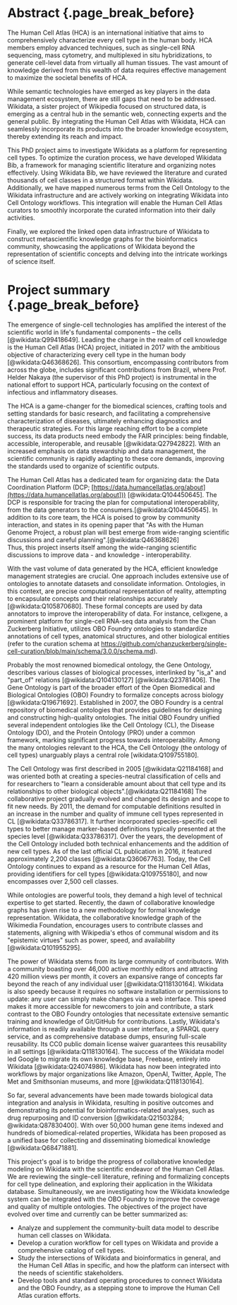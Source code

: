 
# Abstract {.page_break_before}
The Human Cell Atlas (HCA) is an international initiative that aims to comprehensively characterize every cell type in the human body. 
HCA members employ advanced techniques, such as single-cell RNA sequencing, mass cytometry, and multiplexed in situ hybridizations, to generate cell-level data from virtually all human tissues. The vast amount of knowledge derived from this wealth of data requires effective management to maximize the societal benefits of HCA.

While semantic technologies have emerged as key players in the data management ecosystem, there are still gaps that need to be addressed. 
Wikidata, a sister project of Wikipedia focused on structured data, is emerging as a central hub in the semantic web, connecting experts and the general public. 
By integrating the Human Cell Atlas with Wikidata, HCA can seamlessly incorporate its products into the broader knowledge ecosystem, thereby extending its reach and impact.

This PhD project aims to investigate Wikidata as a platform for representing cell types. 
To optimize the curation process, we have developed Wikidata Bib, a framework for managing scientific literature and organizing notes effectively.
Using Wikidata Bib, we have reviewed the literature and curated thousands of cell classes in a structured format within Wikidata. 
Additionally, we have mapped numerous terms from the Cell Ontology to the Wikidata infrastructure and are actively working on integrating Wikidata into Cell Ontology workflows. 
This integration will enable the Human Cell Atlas curators to smoothly incorporate the curated information into their daily activities.

Finally, we explored the linked open data infrastructure of Wikidata to construct metascientific knowledge graphs for the bioinformatics community, showcasing the applications of Wikidata beyond the representation of scientific concepts and delving into the intricate workings of science itself.


# Project summary  {.page_break_before}


The emergence of single-cell technologies has amplified the interest of the scientific world in life's fundamental components – the cells [@wikidata:Q99418649].
Leading the charge in the realm of cell knowledge is the Human Cell Atlas (HCA) project, initiated in 2017 with the ambitious objective of characterizing every cell type in the human body [@wikidata:Q46368626].
This consortium, encompassing contributors from across the globe, includes significant contributions from Brazil, where Prof. Helder Nakaya (the supervisor of this PhD project) is instrumental in the national effort to support HCA, particularly focusing on the context of infectious and inflammatory diseases.

The HCA is a game-changer for the biomedical sciences, crafting tools and setting standards for basic research, and facilitating a comprehensive characterization of diseases, ultimately enhancing diagnostics and therapeutic strategies. 
For this large reaching effort to be a complete success, its data products need embody the FAIR principles: being findable, accessible, interoperable, and reusable [@wikidata:Q27942822].
With an increased emphasis on data stewardship and data management, the scientific community is rapidly adapting to these core demands, improving the standards used to organize of scientific outputs.


The Human Cell Atlas has a dedicated team for organizing data: the Data Coordination Platform (DCP; [https://data.humancellatlas.org/about](https://data.humancellatlas.org/about])) [@wikidata:Q104450645].
The DCP is responsible for tracing the plan for computational interoperability, from the data generators to the consumers.[@wikidata:Q104450645].
In addition to its core team, the HCA is poised to grow by community interaction, and states in its opening paper that "As with the Human Genome Project, a robust plan will best emerge from wide-ranging scientific discussions and careful planning".[@wikidata:Q46368626]  
Thus, this project inserts itself among the wide-ranging scientific discussions to improve data - and knowledge - interoperability. 


With the vast volume of data generated by the HCA, efficient knowledge management strategies are crucial.
One approach includes extensive use of ontologies to annotate datasets and consolidate information. Ontologies, in this context, are precise computational representation of reality, attempting to encapsulate concepts and their relationships accurately [@wikidata:Q105870680]. 
These formal concepts are used by data annotators to improve the interoperability of data.
For instance, cellxgene, a prominent platform for single-cell RNA-seq data analysis from the Chan Zuckerberg Initiative, utilizes OBO Foundry ontologies to standardize annotations of cell types, anatomical structures, and other biological entities (refer to the curation schema at <https://github.com/chanzuckerberg/single-cell-curation/blob/main/schema/3.0.0/schema.md>).



Probably the most renowned biomedical ontology, the Gene Ontology, describes various classes of biological processes, interlinked by "is_a" and "part_of" relations [@wikidata:Q104130127] [@wikidata:Q23781406].
The Gene Ontology is part of the broader effort of the Open Biomedical and Biological Ontologies (OBO) Foundry to formalize concepts across biology [@wikidata:Q19671692].
Established in 2007, the OBO Foundry is a central repository of biomedical ontologies that provides guidelines for designing and constructing high-quality ontologies.
The initial OBO Foundry unified several independent ontologies like the Cell Ontology (CL), the Disease Ontology (DO), and the Protein Ontology (PRO) under a common framework, marking significant progress towards interoperability. 
Among the many ontologies relevant to the HCA, the Cell Ontology (the ontology of cell types) unarguably plays a central role [wikidata:Q109755180].


<!-- Add paragraph on the usage of the Cell Ontology -->

The Cell Ontology was first described in 2005 [@wikidata:Q21184168] and was oriented both at creating a species-neutral classification of cells and
for researchers to "learn a considerable amount about that cell type and its relationships to other biological objects".[@wikidata:Q21184168]
The collaborative project gradually evolved and changed its design and scope to fit new needs. 
By 2011, the demand for computable definitions resulted in an increase in the number and quality of immune cell types represented in CL [@wikidata:Q33786317].
It further incorporated species-specific cell types to better manage marker-based definitions typically presented at the species level [@wikidata:Q33786317].
Over the years, the development of the Cell Ontology included both technical enhancements and the addition of new cell types.
As of the last official CL publication in 2016, it featured approximately 2,200 classes [@wikidata:Q36067763].
Today, the Cell Ontology continues to expand as a resource for the Human Cell Atlas, providing identifiers for cell types [@wikidata:Q109755180], and now encompasses over 2,500 cell classes.

While ontologies are powerful tools, they demand a high level of technical expertise to get started.
Recently, the dawn of collaborative knowledge graphs has given rise to a new methodology for formal knowledge representation.
Wikidata, the collaborative knowledge graph of the Wikimedia Foundation, encourages users to contribute classes and statements, aligning with Wikipedia's ethos of communal wisdom and its "epistemic virtues" such as power, speed, and availability [@wikidata:Q101955295].

The power of Wikidata stems from its large community of contributors.
With a community boasting over 46,000 active monthly editors and attracting 420 million views per month, it covers an expansive range of concepts far beyond the reach of any individual user [@wikidata:Q118130164].
Wikidata is also speedy because it requires no software installation or permissions to update: any user can simply make changes via a web interface.
This speed makes it more accessible for newcomers to join and contribute, a stark contrast to the OBO Foundry ontologies that necessitate extensive semantic training and knowledge of Git/GitHub for contributions.
Lastly, Wikidata's information is readily available through a user interface, a SPARQL query service, and as comprehensive database dumps, ensuring full-scale reusability.
Its CC0 public domain license waiver guarantees this reusability in all settings [@wikidata:Q118130164].
The success of the Wikidata model led Google to migrate its own knowledge base, Freebase, entirely into Wikidata [@wikidata:Q24074986].
Wikidata has now been integrated into workflows by major organizations like Amazon, OpenAI, Twitter, Apple, The Met and Smithsonian museums, and more [@wikidata:Q118130164].

So far, several advancements have been made towards biological data integration and analysis in Wikidata, resulting in positive outcomes and demonstrating its potential for bioinformatics-related analyses, such as drug repurposing and ID conversion [@wikidata:Q21503284; @wikidata:Q87830400].
With over 50,000 human gene items indexed and hundreds of biomedical-related properties, Wikidata has been proposed as a unified base for collecting and disseminating biomedical knowledge [@wikidata:Q68471881].


This project's goal is to bridge the progress of collaborative knowledge modeling on Wikidata with the scientific endeavor of the Human Cell Atlas.
We are reviewing the single-cell literature, refining and formalizing concepts for cell type delineation, and exploring their application in the Wikidata database.
Simultaneously, we are investigating how the Wikidata knowledge system can be integrated with the OBO Foundry to improve the coverage and quality of multiple ontologies.
The objectives of the project have evolved over time and currently can be better summarized as:

* Analyze and supplement the community-built data model to describe human cell classes on Wikidata.
* Develop a curation workflow for cell types on Wikidata and provide a comprehensive catalog of cell types.
* Study the intersections of Wikidata and bioinformatics in general, and the Human Cell Atlas in specific, and how the platform can intersect with the needs of scientific stakeholders.
* Develop tools and standard operating procedures to connect Wikidata and the OBO Foundry, as a stepping stone to improve the Human Cell Atlas curation efforts.